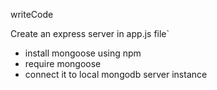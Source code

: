 writeCode

Create an express server in app.js file`

- install mongoose using npm
- require mongoose
- connect it to local mongodb server instance
